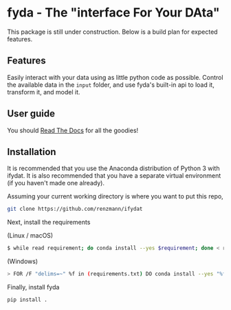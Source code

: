 # fyda - The "interface For Your DAta"

This package is still under construction. Below is a build plan for expected
features.


## Features

Easily interact with your data using as little python code as possible. Control
the available data in the ``input`` folder, and use fyda's built-in api to
load it, transform it, and model it. 


## User guide

You should [Read The Docs](https://fyda.readthedocs.io/en/latest/) for all
the goodies!


## Installation

It is recommended that you use the Anaconda distribution of Python 3 with
ifydat. It is also recommended that you have a separate virtual environment (if
you haven't made one already).


Assuming your current working directory is where you want to put this repo, 

```sh
git clone https://github.com/renzmann/ifydat
```


Next, install the requirements

(Linux / macOS)

```sh
$ while read requirement; do conda install --yes $requirement; done < requirements.txt
```

(Windows)

```sh
> FOR /F "delims=~" %f in (requirements.txt) DO conda install --yes "%f" || pip install "%f"
```

Finally, install fyda

```sh
pip install .
```


